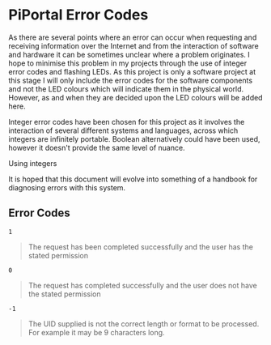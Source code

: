 # PiPortal Error Codes

As there are several points where an error can occur when requesting and receiving information over the Internet and from the interaction of software and hardware it can be sometimes unclear where a problem originates. I hope to minimise this problem in my projects through the use of integer error codes and flashing LEDs. As this project is only a software project at this stage I will only include the error codes for the software components and not the LED colours which will indicate them in the physical world. However, as and when they are decided upon the LED colours will be added here. 

Integer error codes have been chosen for this project as it involves the interaction of several different systems and languages, across which integers are infinitely portable. Boolean alternatively could have been used, however it doesn't provide the same level of nuance.

Using integers 

It is hoped that this document will evolve into something of a handbook for diagnosing errors with this system.

## Error Codes

 `1`
 > The request has been completed successfully and the user has the stated permission

` 0 `

>The request has completed successfully and the user does not have the stated permission

` -1 `

>The UID supplied is not the correct length or format to be processed. For example it may be 9 characters long.  
